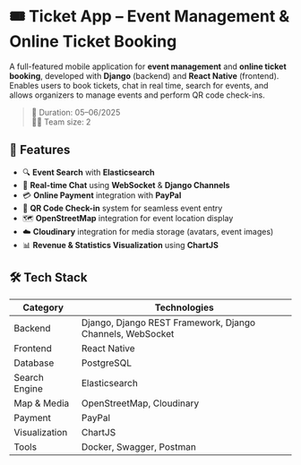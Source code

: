 # 🎟️ Ticket App – Event Management & Online Ticket Booking

A full-featured mobile application for **event management** and **online ticket booking**, developed with **Django** (backend) and **React Native** (frontend).
Enables users to book tickets, chat in real time, search for events, and allows organizers to manage events and perform QR code check-ins.
> 📆 Duration: 05–06/2025  
> 👨‍💻 Team size: 2  

## 🚀 Features

- 🔍 **Event Search** with **Elasticsearch**
- 💬 **Real-time Chat** using **WebSocket** & **Django Channels**
- 💳 **Online Payment** integration with **PayPal**
- 📲 **QR Code Check-in** system for seamless event entry
- 🗺️ **OpenStreetMap** integration for event location display
- ☁️ **Cloudinary** integration for media storage (avatars, event images)
- 📊 **Revenue & Statistics Visualization** using **ChartJS**


## 🛠️ Tech Stack

| Category        | Technologies                                                  |
|----------------|---------------------------------------------------------------|
| Backend         | Django, Django REST Framework, Django Channels, WebSocket     |
| Frontend        | React Native                                                  |
| Database        | PostgreSQL                                                    |
| Search Engine   | Elasticsearch                                                 |
| Map & Media     | OpenStreetMap, Cloudinary                                     |
| Payment         | PayPal                                                        |
| Visualization   | ChartJS                                                       |
| Tools           | Docker, Swagger, Postman                                      |
